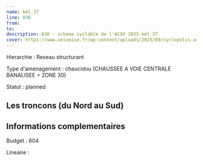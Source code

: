 ```yaml
---
name: kml_37 
line: 836
from: 
to:  
description: 836 - schema cyclable de l'ACSO 2025 kml_37 
cover: https://www.velooise.fr/wp-content/uploads/2025/09/cyclopolis-acso-default.jpg
---
```

Hierarchie : Reseau structurant

Type d'amenagement : chaucidou (CHAUSSEE A VOIE CENTRALE BANALISEE + ZONE 30)

Statut : planned

## Les troncons (du Nord au Sud)

## Informations complementaires

Budget  : 604 

Lineaire :

